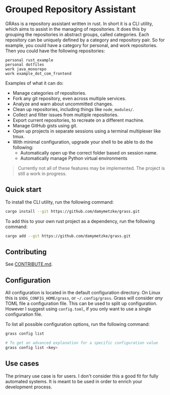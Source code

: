 # Grouped Repository Assistant

GRAss is a repository assistant written in rust.
In short it is a CLI utility, which aims to assist in the managing of repositories.
It does this by grouping the repositories in abstract groups, called categories.
Each repository can be uniquely defined by a category and repository pair.
So for example, you could have a category for personal, and work repositories.
Then you could have the following repositories:

```
personal rust_example
personal dotfiles
work java_monorepo
work example_dot_com_frontend
```

Examples of what it can do:

- Manage categories of repositories.
- Fork any git repository, even across multiple services.
- Analyze and warn about uncommitted changes.
- Clean up repositories, including things like `node_modules/`.
- Collect and filter issues from multiple repositories.
- Export current repositories, to recreate on a different machine.
- Manage GitHub gists using git.
- Open up projects in separate sessions using a terminal multiplexer like tmux.
- With minimal configuration, upgrade your shell to be able to do the following:
    - Automatically open up the correct folder based on session name.
    - Automatically manage Python virtual environments

> Currently not all of these features may be implemented.
> The project is still a work in progress.

## Quick start

To install the CLI utility, run the following command:

```bash
cargo install --git https://github.com/damymetzke/grass.git
```

To add this to your own rust project as a dependency, run the following command:

```bash
cargo add --git https://github.com/damymetzke/grass.git
```

## Contributing

See [CONTRIBUTE.md](./blob/main/CONTRIBUTE.md).

## Configuration

All configuration is located in the default configuration directory.
On Linux this is `$XDG_CONFIG_HOME/grass`, or `~/.config/grass`.
Grass will consider *any* TOML file a configuration file.
This can be used to split up configuration.
However I suggest using `config.toml`, if you only want to use a single configuration file.

To list all possible configuration options, run the following command:

```bash
grass config list

# To get an advanced explanation for a specific configuration value
grass config list <key>
```

## Use cases

The primary use case is for users.
I don't consider this a good fit for fully automated systems.
It is meant to be used in order to enrich your development process.
